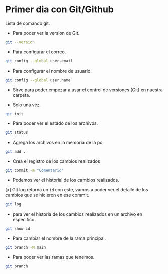 # Primer dia con Git/Github

Lista de comando git.

* Para poder ver la version de Git.

```bash
git --version
```

* Para configurar el correo.

```bash
git config --global user.email 
```
* Para configurar el nombre de usuario.

```bash
git config --global user.name 
```
* Sirve para poder empezar a usar el control de versiones (Git) en nuestra carpeta.

* Solo una vez.

```bash
git init
```
* Para poder ver el estado de los archivos.

```bash
git status
```
* Agrega los archivos en la memoria de la pc.

```bash
git add .
```

* Crea el registro de los cambios realizados

```bash
git commit -m "Comentario"
```
* Podemos ver el historial de los cambios realizados.

[x] Git log retorna un `id` con este, vamos a poder ver el detalle de los cambios que se hicieron en ese commit.

```bash
git log
```

* para ver el historia de los cambios realizados en un archivo en especifico.

```bash
git show id
```
* Para cambiar el nombre de la rama principal.

```bash 
git branch -M main
```
* Para poder ver las ramas que tenemos.

```bash
git branch
```